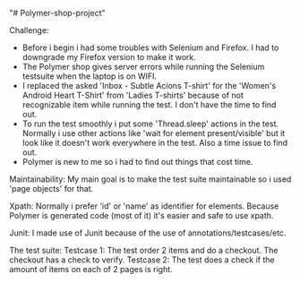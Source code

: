 "# Polymer-shop-project" 

Challenge:
* Before i begin i had some troubles with Selenium and Firefox. I had to downgrade my Firefox version to make it work.
* The Polymer shop gives server errors while running the Selenium testsuite when the laptop is on WIFI.
* I replaced the asked 'Inbox - Subtle Acions T-shirt' for the 'Women's Android Heart T-Shirt' from 'Ladies T-shirts'
because of not recognizable item while running the test. I don't have the time to find out.
* To run the test smoothly i put some 'Thread.sleep' actions in the test. Normally i use other actions like 'wait for 
element present/visible' but it look like it doesn't work everywhere in the test. Also a time issue to find out.
* Polymer is new to me so i had to find out things that cost time.
 
Maintainability:
My main goal is to make the test suite maintainable so i used 'page objects' for that.

Xpath:
Normally i prefer 'id' or 'name' as identifier for elements. Because Polymer is generated code (most of it)
it's easier and safe to use xpath.

Junit:
I made use of Junit because of the use of annotations/testcases/etc.

The test suite:
Testcase 1: The test order 2 items and do a checkout. The checkout has a check to verify.
Testcase 2: The test does a check if the amount of items on each of 2 pages is right.
